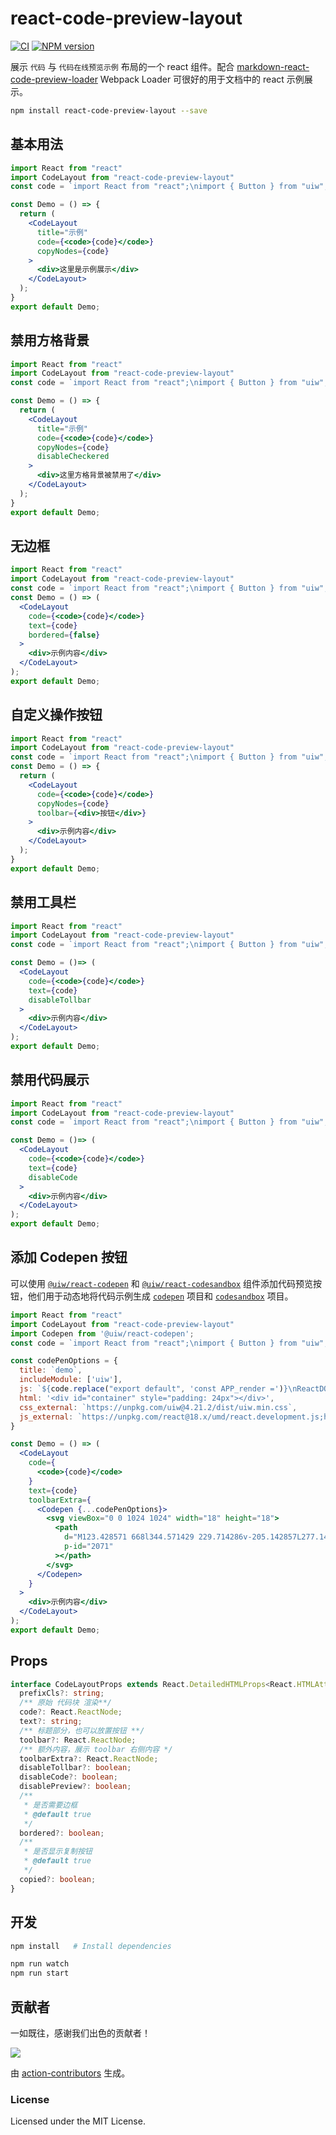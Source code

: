react-code-preview-layout
===

[![CI](https://github.com/uiwjs/react-code-preview-layout/actions/workflows/ci.yml/badge.svg)](https://github.com/uiwjs/react-code-preview-layout/actions/workflows/ci.yml)
[![NPM version](https://img.shields.io/npm/v/react-code-preview-layout.svg?style=flat)](https://npmjs.org/package/react-code-preview-layout)

展示 `代码` 与 `代码在线预览示例` 布局的一个 react 组件。配合 [markdown-react-code-preview-loader](https://github.com/kktjs/markdown-react-code-preview-loader) Webpack Loader 可很好的用于文档中的 react 示例展示。

```bash
npm install react-code-preview-layout --save
```

## 基本用法

```jsx mdx:preview
import React from "react"
import CodeLayout from "react-code-preview-layout"
const code = `import React from "react";\nimport { Button } from "uiw";\nconst Demo = ()=>{\n  return<div><Button>按钮</Button></div>\n};\nexport default Demo;`

const Demo = () => {
  return (
    <CodeLayout
      title="示例"
      code={<code>{code}</code>}
      copyNodes={code}
    >
      <div>这里是示例展示</div>
    </CodeLayout>
  );
}
export default Demo;
```

## 禁用方格背景

```jsx mdx:preview
import React from "react"
import CodeLayout from "react-code-preview-layout"
const code = `import React from "react";\nimport { Button } from "uiw";\nconst Demo = ()=>{\n  return<div><Button>按钮</Button></div>\n};\nexport default Demo;`

const Demo = () => {
  return (
    <CodeLayout
      title="示例"
      code={<code>{code}</code>}
      copyNodes={code}
      disableCheckered
    >
      <div>这里方格背景被禁用了</div>
    </CodeLayout>
  );
}
export default Demo;
```

## 无边框

```jsx  mdx:preview
import React from "react"
import CodeLayout from "react-code-preview-layout"
const code = `import React from "react";\nimport { Button } from "uiw";\nconst Demo = ()=>{\n  return<div><Button>按钮</Button></div>\n};\nexport default Demo;`
const Demo = () => (
  <CodeLayout
    code={<code>{code}</code>}
    text={code}
    bordered={false}
  >
    <div>示例内容</div>
  </CodeLayout>
);
export default Demo;
```

## 自定义操作按钮

```jsx mdx:preview?title=自定义操作按钮
import React from "react"
import CodeLayout from "react-code-preview-layout"
const code = `import React from "react";\nimport { Button } from "uiw";\nconst Demo = ()=>{\n  return<div><Button>按钮</Button></div>\n};\nexport default Demo;`
const Demo = () => {
  return (
    <CodeLayout
      code={<code>{code}</code>}
      copyNodes={code}
      toolbar={<div>按钮</div>}
    >
      <div>示例内容</div>
    </CodeLayout>
  );
}
export default Demo;
```

## 禁用工具栏

```jsx mdx:preview?title=禁用工具栏
import React from "react"
import CodeLayout from "react-code-preview-layout"
const code = `import React from "react";\nimport { Button } from "uiw";\nconst Demo = ()=>{\n  return<div><Button>按钮</Button></div>\n};\nexport default Demo;`;

const Demo = ()=> (
  <CodeLayout
    code={<code>{code}</code>}
    text={code}
    disableTollbar
  >
    <div>示例内容</div>
  </CodeLayout>
);
export default Demo;
```

## 禁用代码展示

```jsx mdx:preview?title=禁用代码展示
import React from "react"
import CodeLayout from "react-code-preview-layout"
const code = `import React from "react";\nimport { Button } from "uiw";\nconst Demo = ()=>{\n  return<div><Button>按钮</Button></div>\n};\nexport default Demo;`;

const Demo = ()=> (
  <CodeLayout
    code={<code>{code}</code>}
    text={code}
    disableCode
  >
    <div>示例内容</div>
  </CodeLayout>
);
export default Demo;
```

## 添加 Codepen 按钮

可以使用 [`@uiw/react-codepen`](https://github.com/uiwjs/react-codepen) 和 [`@uiw/react-codesandbox`](https://github.com/uiwjs/react-codesandbox) 组件添加代码预览按钮，他们用于动态地将代码示例生成 [`codepen`](https://github.com/uiwjs/react-codepen) 项目和 [`codesandbox`](https://codesandbox.io/)  项目。

```jsx mdx:preview?title=添加 Codepen 按钮
import React from "react"
import CodeLayout from "react-code-preview-layout"
import Codepen from '@uiw/react-codepen';
const code = `import React from "react";\nimport { Button } from "uiw";\nconst Demo = ()=>{\n  return<div><Button>按钮</Button></div>\n};\nexport default Demo;`

const codePenOptions = {
  title: `demo`,
  includeModule: ['uiw'],
  js: `${code.replace("export default", 'const APP_render =')}\nReactDOM.createRoot(document.getElementById("container")).render(<APP_render />)`,
  html: '<div id="container" style="padding: 24px"></div>',
  css_external: `https://unpkg.com/uiw@4.21.2/dist/uiw.min.css`,
  js_external: `https://unpkg.com/react@18.x/umd/react.development.js;https://unpkg.com/react-dom@18.x/umd/react-dom.development.js;https://unpkg.com/classnames@2.2.6/index.js;https://unpkg.com/uiw@4.21.2/dist/uiw.min.js;https://unpkg.com/@uiw/codepen-require-polyfill@1.1.3/index.js`,
}

const Demo = () => (
  <CodeLayout
    code={
      <code>{code}</code>
    }
    text={code}
    toolbarExtra={
      <Codepen {...codePenOptions}>
        <svg viewBox="0 0 1024 1024" width="18" height="18">
          <path
            d="M123.428571 668l344.571429 229.714286v-205.142857L277.142857 565.142857z m-35.428571-82.285714l110.285714-73.714286-110.285714-73.714286v147.428572z m468 312l344.571429-229.714286-153.714286-102.857143-190.857143 127.428572v205.142857z m-44-281.714286l155.428571-104-155.428571-104-155.428571 104zM277.142857 458.857143l190.857143-127.428572V126.285714L123.428571 356z m548.571429 53.142857l110.285714 73.714286V438.285714z m-78.857143-53.142857l153.714286-102.857143-344.571429-229.714286v205.142857z m277.142857-102.857143v312q0 23.428571-19.428571 36.571429l-468 312q-12 7.428571-24.571429 7.428571t-24.571429-7.428571L19.428571 704.571429q-19.428571-13.142857-19.428571-36.571429V356q0-23.428571 19.428571-36.571429L487.428571 7.428571q12-7.428571 24.571429-7.428571t24.571429 7.428571l468 312q19.428571 13.142857 19.428571 36.571429z"
            p-id="2071"
          ></path>
        </svg>
      </Codepen>
    }
  >
    <div>示例内容</div>
  </CodeLayout>
);
export default Demo;
```

## Props

```ts
interface CodeLayoutProps extends React.DetailedHTMLProps<React.HTMLAttributes<HTMLDivElement>, HTMLDivElement> {
  prefixCls?: string;
  /** 原始 代码块 渲染**/
  code?: React.ReactNode;
  text?: string;
  /** 标题部分，也可以放置按钮 **/
  toolbar?: React.ReactNode;
  /** 额外内容，展示 toolbar 右侧内容 */
  toolbarExtra?: React.ReactNode;
  disableTollbar?: boolean;
  disableCode?: boolean;
  disablePreview?: boolean;
  /**
   * 是否需要边框
   * @default true
   */
  bordered?: boolean;
  /**
   * 是否显示复制按钮
   * @default true
   */
  copied?: boolean;
}
```


## 开发

```bash
npm install   # Install dependencies

npm run watch
npm run start
```

## 贡献者

一如既往，感谢我们出色的贡献者！

<a href="https://github.com/uiwjs/react-code-preview-layout/graphs/contributors">
  <img src="https://uiwjs.github.io/react-code-preview-layout/CONTRIBUTORS.svg" />
</a>

由 [action-contributors](https://github.com/jaywcjlove/github-action-contributors) 生成。

### License

Licensed under the MIT License.